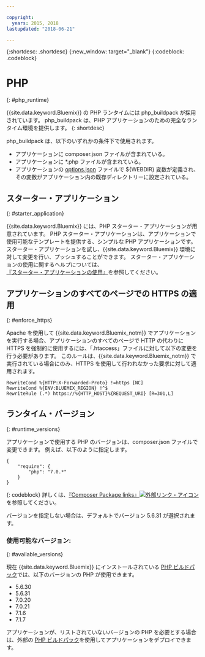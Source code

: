 ```yaml
---

copyright:
  years: 2015, 2018
lastupdated: "2018-06-21"

---
```


{:shortdesc: .shortdesc}
{:new_window: target="_blank"}
{:codeblock: .codeblock}

# PHP
{: #php_runtime}

{{site.data.keyword.Bluemix}} の PHP ランタイムには php_buildpack が採用されています。
php_buildpack は、PHP アプリケーションのための完全なランタイム環境を提供します。
{: shortdesc}

php_buildpack は、以下のいずれかの条件下で使用されます。
* アプリケーションに composer.json ファイルが含まれている。
* アプリケーションに *.php ファイルが含まれている。
* アプリケーションの [options.json](https://docs.cloudfoundry.org/buildpacks/php/gsg-php-config.html) ファイルで ${WEBDIR} 変数が定義され、その変数がアプリケーション内の既存ディレクトリーに設定されている。

## スターター・アプリケーション
{: #starter_application}

{{site.data.keyword.Bluemix}} には、PHP スターター・アプリケーションが用意されています。  PHP スターター・アプリケーションは、アプリケーションで使用可能なテンプレートを提供する、シンプルな PHP アプリケーションです。 スターター・アプリケーションを試し、{{site.data.keyword.Bluemix}} 環境に対して変更を行い、プッシュすることができます。  スターター・アプリケーションの使用に関するヘルプについては、[『スターター・アプリケーションの使用』](../common/starter_app_usage.html)を参照してください。

## アプリケーションのすべてのページでの HTTPS の適用
{: #enforce_https}

Apache を使用して {{site.data.keyword.Bluemix_notm}} でアプリケーションを実行する場合、アプリケーションのすべてのページで HTTP の代わりに HTTPS を強制的に使用するには、「.htaccess」ファイルに対して以下の変更を行う必要があります。  このルールは、{{site.data.keyword.Bluemix_notm}} で実行されている場合にのみ、HTTPS を使用して行われなかった要求に対して適用されます。

```
RewriteCond %{HTTP:X-Forwarded-Proto} !=https [NC]
RewriteCond %{ENV:BLUEMIX_REGION} !^$
RewriteRule (.*) https://%{HTTP_HOST}%{REQUEST_URI} [R=301,L]
```

## ランタイム・バージョン
{: #runtime_versions}

アプリケーションで使用する PHP のバージョンは、composer.json ファイルで変更できます。 例えば、以下のように指定します。

```
{
    "require": {
        "php": "7.0.*"
    }
}
```
{: codeblock}
詳しくは、[『Composer Package links』![外部リンク・アイコン](../../icons/launch-glyph.svg "外部リンク・アイコン")](https://getcomposer.org/doc/04-schema.md#package-links)を参照してください。

バージョンを指定しない場合は、デフォルトでバージョン 5.6.31 が選択されます。

### 使用可能なバージョン:
{: #available_versions}

現在 {{site.data.keyword.Bluemix}} にインストールされている [PHP ビルドパック](https://github.com/cloudfoundry/php-buildpack/releases/tag/v4.3.27)では、以下のバージョンの PHP が使用できます。

* 5.6.30
* 5.6.31
* 7.0.20
* 7.0.21
* 7.1.6
* 7.1.7

アプリケーションが、リストされていないバージョンの PHP を必要とする場合は、外部の [PHP ビルドパック](https://github.com/cloudfoundry/php-buildpack.git)を使用してアプリケーションをデプロイできます。
